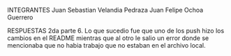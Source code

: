 INTEGRANTES
Juan Sebastian Velandia Pedraza
Juan Felipe Ochoa Guerrero

RESPUESTAS 
2da parte 
6. Lo que sucedio fue que uno de los push hizo los cambios en el README mientras que al otro le salio un error donde se mencionaba que no habia trabajo que no estaban en el archivo local.
